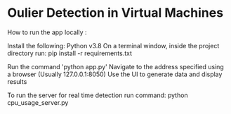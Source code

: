 # Oulier Detection in Virtual Machines

How to run the app locally :

Install the following: Python v3.8
On a terminal window, inside the project directory run:
	pip install -r requirements.txt

Run the command 'python app.py'
Navigate to the address specified using a browser (Usually 127.0.0.1:8050)
Use the UI to generate data and display results

To run the server for real time detection run command:
	python cpu_usage_server.py

